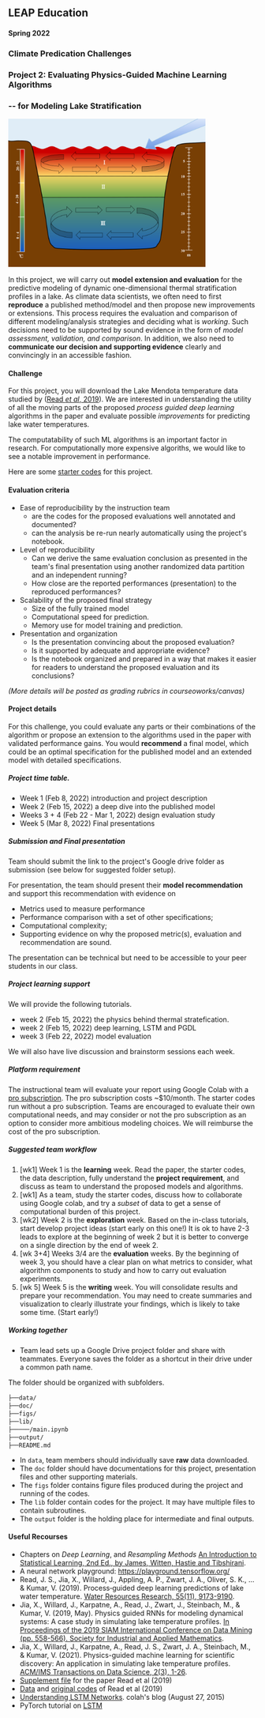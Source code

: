 ## LEAP Education 
#### Spring 2022
### Climate Predication Challenges 
### Project 2: Evaluating Physics-Guided Machine Learning Algorithms 
### -- for Modeling Lake Stratification

<img src="../figs/stratification.png" alt="Lake thermal stratefication" width="400"/>

In this project, we will carry out **model extension and evaluation** for the predictive modeling of dynamic one-dimensional thermal stratification profiles in a lake. As climate data scientists, we often need to first **reproduce** a published method/model and then propose new improvements or extensions. This process requires the evaluation and comparison of different modeling/analysis strategies and deciding what is *working*. Such decisions need to be supported by sound evidence in the form of *model assessment, validation, and comparison*. In addition, we also need to **communicate our decision and supporting evidence** clearly and convincingly in an accessible fashion.

#### Challenge
For this project, you will download the Lake Mendota temperature data studied by ([Read *et al*, 2019](https://agupubs.onlinelibrary.wiley.com/doi/full/10.1029/2019WR024922)). We are interested in understanding the utility of all the moving parts of the proposed *process guided deep learning* algorithms in the paper and evaluate possible *improvements* for predicting lake water temperatures.

The computatability of such ML algorithms is an important factor in research. For computationally more expensive algoriths, we would like to see a notable improvement in performance. 

Here are some [starter codes](https://github.com/leap-stc/LEAPCourse-Climate-Pred-Challenges/blob/main/Project-StarterCodes/Project2-PhysicsML/lib/Lake_PyTorch.ipynb) for this project.

#### Evaluation criteria 
- Ease of reproducibility by the instruction team
	* are the codes for the proposed evaluations well annotated and documented?
	* can the analysis be re-run nearly automatically using the project's notebook.
- Level of reproducibility
	* Can we derive the same evaluation conclusion as presented in the team's final presentation using another randomized data partition and an independent running?
	* How close are the reported performances (presentation) to the reproduced performances?
- Scalability of the proposed final strategy
	* Size of the fully trained model
	* Computational speed for prediction.
	* Memory use for model training and prediction.
- Presentation and organization
	* Is the presentation convincing about the proposed evaluation?
	* Is it supported by adequate and appropriate evidence?
	* Is the notebook organized and prepared in a way that makes it easier for readers to understand the proposed evaluation and its conclusions?

*(More details will be posted as grading rubrics in courseoworks/canvas)*

#### Project details
For this challenge, you could evaluate any parts or their combinations of the algorithm or propose an extension to the algorithms used in the paper with validated performance gains. You would **recommend** a final model, which could be an optimal specification for the published model and an extended model with detailed specifications.

##### Project time table.
- Week 1 (Feb 8, 2022) introduction and project description
- Week 2 (Feb 15, 2022) a deep dive into the published model
- Weeks 3 + 4 (Feb 22 - Mar 1, 2022) design evaluation study
- Week 5 (Mar 8, 2022) Final presentations

##### Submission and Final presentation
Team should submit the link to the project's Google drive folder as submission (see below for suggested folder setup). 

For presentation, the team should present their **model recommendation** and support this recommendation with evidence on 

- Metrics used to measure performance
- Performance comparison with a set of other specifications;
- Computational complexity;
- Supporting evidence on why the proposed metric(s), evaluation and recommendation are sound.

The presentation can be technical but need to be accessible to your peer students in our class. 

##### Project learning support 

We will provide the following tutorials. 

+ week 2 (Feb 15, 2022) the physics behind thermal stratefication. 
+ week 2 (Feb 15, 2022) deep learning, LSTM and PGDL
+ week 3 (Feb 22, 2022) model evaluation

We will also have live discussion and brainstorm sessions each week.  

##### Platform requirement

The instructional team will evaluate your report using Google Colab with a [pro subscription](https://colab.research.google.com/signup). The pro subscription costs ~$10/month. The starter codes run without a pro subscription. Teams are encouraged to evaluate their own computational needs, and may consider or not the pro subscription as an option to consider more ambitious modeling choices. We will reimburse the cost of the pro subscription. 

##### Suggested team workflow
1. [wk1] Week 1 is the **learning** week. Read the paper, the starter codes, the data description, fully understand the **project requirement**, and discuss as team to understand the proposed models and algorithms. 
2. [wk1] As a team, study the starter codes, discuss how to collaborate using Google colab, and try a *subset* of data to get a sense of computational burden of this project. 
3. [wk2] Week 2 is the **exploration** week. Based on the in-class tutorials, start develop project ideas (start early on this one!) It is ok to have 2-3 leads to explore at the beginning of week 2 but it is better to converge on a single direction by the end of week 2. 
4. [wk 3+4] Weeks 3/4 are the **evaluation** weeks. By the beginning of week 3, you should have a clear plan on what metrics to consider, what algorithm components to study and how to carry out evaluation experiments. 
5. [wk 5] Week 5 is the **writing** week. You will consolidate results and prepare your recommendation. You may need to create summaries and visualization to clearly illustrate your findings, which is likely to take some time. (Start early!)

##### Working together
- Team lead sets up a Google Drive project folder and share with teammates. Everyone saves the folder as a shortcut in their drive under a common path name. 

The folder should be organized with subfolders.

```
├──data/
├──doc/
├──figs/
├──lib/
├─────/main.ipynb
├──output/
├──README.md
```
- In `data`, team members should individually save **raw** data downloaded. 
- The `doc` folder should have documentations for this project, presentation files and other supporting materials. 
- The `figs` folder contains figure files produced during the project and running of the codes. 
- The `lib` folder contain codes for the project. It may  have multiple files to contain subroutines. 
- The `output` folder is the holding place for intermediate and final outputs.

#### Useful Recourses

+ Chapters on *Deep Learning*, and *Resampling Methods* [An Introduction to Statistical Learning, 2nd Ed., by James, Witten, Hastie and Tibshirani](https://hastie.su.domains/ISLR2/ISLRv2_website.pdf).
+ A neural network playground: https://playground.tensorflow.org/
+ Read, J. S., Jia, X., Willard, J., Appling, A. P., Zwart, J. A., Oliver, S. K., ... & Kumar, V. (2019). Process‐guided deep learning predictions of lake water temperature. [Water Resources Research, 55(11), 9173-9190](https://agupubs.onlinelibrary.wiley.com/doi/full/10.1029/2019WR024922).
+ Jia, X., Willard, J., Karpatne, A., Read, J., Zwart, J., Steinbach, M., & Kumar, V. (2019, May). Physics guided RNNs for modeling dynamical systems: A case study in simulating lake temperature profiles. [In Proceedings of the 2019 SIAM International Conference on Data Mining (pp. 558-566). Society for Industrial and Applied Mathematics](https://epubs.siam.org/doi/pdf/10.1137/1.9781611975673.63).
+ Jia, X., Willard, J., Karpatne, A., Read, J. S., Zwart, J. A., Steinbach, M., & Kumar, V. (2021). Physics-guided machine learning for scientific discovery: An application in simulating lake temperature profiles. [ACM/IMS Transactions on Data Science, 2(3), 1-26](https://dl.acm.org/doi/abs/10.1145/3447814).
+ [Supplement file](https://agupubs.onlinelibrary.wiley.com/action/downloadSupplement?doi=10.1029%2F2019WR024922&file=wrcr24269-sup-0001-2019WR024922-SI.docx) for the paper Read et al (2019)
+ [Data](https://www.sciencebase.gov/catalog/item/5d88ea50e4b0c4f70d0ab3c0) and [original codes](https://zenodo.org/record/3497495#.YgB85_XMIqv) of Read et al (2019)
+ [Understanding LSTM Networks](https://colah.github.io/posts/2015-08-Understanding-LSTMs/). colah's blog (August 27, 2015)
+ PyTorch tutorial on [LSTM](https://pytorch.org/docs/stable/generated/torch.nn.LSTM.html)


